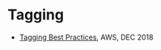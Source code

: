 # Tagging

- [Tagging Best Practices](https://d1.awsstatic.com/whitepapers/aws-tagging-best-practices.pdf), AWS, DEC 2018
